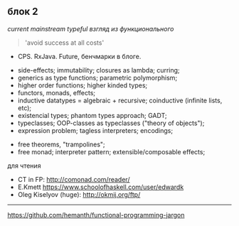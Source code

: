 блок 2
------

*current mainstream typeful*
*взгляд из функционального*

> 'avoid success at all costs'

+ CPS. RxJava. Future, бенчмарки в блоге.

- side-effects; immutability; closures as lambda; curring;
- generics as type functions; parametric polymorphism;
- higher order functions; higher kinded types;
- functors, monads, effects;
- inductive datatypes = algebraic + recursive; coinductive (infinite lists, etc);
- existencial types; phantom types approach; GADT;
- typeclasses; OOP-classes as typeclasses ("theory of objects");
- expression problem; tagless interpreters; encodings;

+ free theorems, "trampolines";
+ free monad; interpreter pattern; extensible/composable effects;

для чтения
- CT in FP: http://comonad.com/reader/
- E.Kmett https://www.schoolofhaskell.com/user/edwardk
- Oleg Kiselyov (huge): http://okmij.org/ftp/

-----------------------------------------------------------

https://github.com/hemanth/functional-programming-jargon
